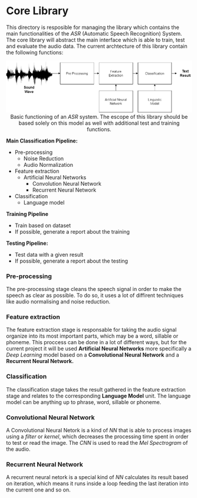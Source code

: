 # Core Library

This directory is resposible for managing the library which contains the main functionalities of the _ASR_ (Automatic Speech Recognition)
System. The core library will abstract the main interface which is able to train, test and evaluate the audio data.
The current archtecture of this library contain the following functions:

<p align="center">
  <img src="../assets/asr.png" alt="How an ASR system Works" /><br/>
  Basic functioning of an <i>ASR</i> system. The escope of this library should be based solely on this model as well with additional test and training functions.
</p>

**Main Classification Pipeline:**
- Pre-processing
    - Noise Reduction
    - Audio Normalization
- Feature extraction
    - Artificial Neural Networks
        - Convolution Neural Network
        - Recurrent Neural Network
- Classification
    - Language model

**Training Pipeline**
- Train based on dataset
- If possible, generate a report about the training

**Testing Pipeline:**
- Test data with a given result
- If possible, generate a report about the testing

### Pre-processing

The pre-processing stage cleans the speech signal in order to make the speech as clear as possible. To do so, it uses a lot of diffirent techniques like audio normalising and noise reduction.

### Feature extraction

The feature extraction stage is responsable for taking the audio signal organize into its most important parts, which may be a word, sillable or phoneme. This proccess can be done in a lot of different ways, but for the current project it will be used __Artificial Neural Networks__ more specifically a _Deep Learning_ model based on a __Convolutional Neural Network__ and a __Recurrent Neural Network.__

### Classification

The classification stage takes the result gathered in the feature extraction stage and relates to the corresponding __Language Model__ unit. The language model can be anything up to phrase, word, sillable or phoneme.

### Convolutional Neural Network

A Convolutional Neural Netork is a kind of _NN_ that is able to process images using a _filter_ or _kernel_, which decreases the processing time spent in order to test or read the image. The _CNN_ is used to read
the _Mel Spectrogram_ of the audio.

### Recurrent Neural Network

A recurrent neural netork is a special kind of _NN_ calculates its result based on iteration, which means it runs inside a loop feeding the last iteration into the current one and so on.